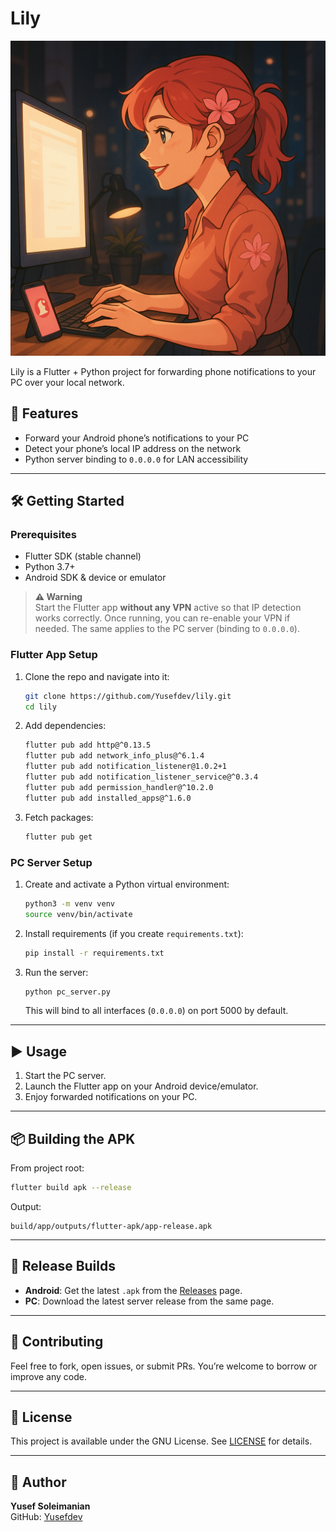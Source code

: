 # Lily

![Lily Logo](logo.png)

Lily is a Flutter + Python project for forwarding phone notifications to your PC over your local network.

## 🚀 Features

- Forward your Android phone’s notifications to your PC  
- Detect your phone’s local IP address on the network  
- Python server binding to `0.0.0.0` for LAN accessibility  

---

## 🛠 Getting Started

### Prerequisites

- Flutter SDK (stable channel)  
- Python 3.7+  
- Android SDK & device or emulator  

> **⚠️ Warning**  
> Start the Flutter app **without any VPN** active so that IP detection works correctly. Once running, you can re-enable your VPN if needed. The same applies to the PC server (binding to `0.0.0.0`).

### Flutter App Setup

1. Clone the repo and navigate into it:
   ```bash
   git clone https://github.com/Yusefdev/lily.git
   cd lily
   ```

2. Add dependencies:
   ```bash
   flutter pub add http@^0.13.5
   flutter pub add network_info_plus@^6.1.4
   flutter pub add notification_listener@1.0.2+1
   flutter pub add notification_listener_service@^0.3.4
   flutter pub add permission_handler@^10.2.0
   flutter pub add installed_apps@^1.6.0
   ```

4. Fetch packages:
   ```bash
   flutter pub get
   ```

### PC Server Setup

1. Create and activate a Python virtual environment:
   ```bash
   python3 -m venv venv
   source venv/bin/activate
   ```

2. Install requirements (if you create `requirements.txt`):
   ```bash
   pip install -r requirements.txt
   ```

3. Run the server:
   ```bash
   python pc_server.py
   ```
   This will bind to all interfaces (`0.0.0.0`) on port 5000 by default.

---

## ▶️ Usage

1. Start the PC server.
2. Launch the Flutter app on your Android device/emulator.
3. Enjoy forwarded notifications on your PC.

---

## 📦 Building the APK

From project root:
```bash
flutter build apk --release
```

Output:
```
build/app/outputs/flutter-apk/app-release.apk
```

---

## 🎁 Release Builds

- **Android**: Get the latest `.apk` from the [Releases](https://github.com/Yusefdev/lily/releases) page.  
- **PC**: Download the latest server release from the same page.

---

## 🤝 Contributing

Feel free to fork, open issues, or submit PRs. You’re welcome to borrow or improve any code.

---

## 📄 License

This project is available under the GNU License. See [LICENSE](LICENSE) for details.

---

## 👤 Author

**Yusef Soleimanian**  
GitHub: [Yusefdev](https://github.com/Yusefdev)
